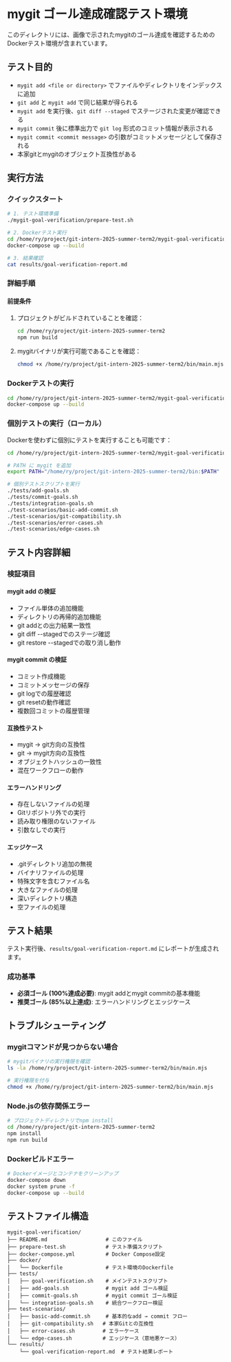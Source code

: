 # mygit ゴール達成確認テスト環境

このディレクトリには、画像で示されたmygitのゴール達成を確認するためのDockerテスト環境が含まれています。

## テスト目的

- `mygit add <file or directory>` でファイルやディレクトリをインデックスに追加
- `git add` と `mygit add` で同じ結果が得られる
- `mygit add` を実行後、`git diff --staged` でステージされた変更が確認できる
- `mygit commit` 後に標準出力で `git log` 形式のコミット情報が表示される
- `mygit commit <commit message>` の引数がコミットメッセージとして保存される
- 本家gitとmygitのオブジェクト互換性がある

## 実行方法

### クイックスタート

```bash
# 1. テスト環境準備
./mygit-goal-verification/prepare-test.sh

# 2. Dockerテスト実行
cd /home/ry/project/git-intern-2025-summer-term2/mygit-goal-verification
docker-compose up --build

# 3. 結果確認
cat results/goal-verification-report.md
```

### 詳細手順

#### 前提条件

1. プロジェクトがビルドされていることを確認：

   ```bash
   cd /home/ry/project/git-intern-2025-summer-term2
   npm run build
   ```

2. mygitバイナリが実行可能であることを確認：
   ```bash
   chmod +x /home/ry/project/git-intern-2025-summer-term2/bin/main.mjs
   ```

### Dockerテストの実行

```bash
cd /home/ry/project/git-intern-2025-summer-term2/mygit-goal-verification
docker-compose up --build
```

### 個別テストの実行（ローカル）

Dockerを使わずに個別にテストを実行することも可能です：

```bash
cd /home/ry/project/git-intern-2025-summer-term2/mygit-goal-verification

# PATH に mygit を追加
export PATH="/home/ry/project/git-intern-2025-summer-term2/bin:$PATH"

# 個別テストスクリプトを実行
./tests/add-goals.sh
./tests/commit-goals.sh
./tests/integration-goals.sh
./test-scenarios/basic-add-commit.sh
./test-scenarios/git-compatibility.sh
./test-scenarios/error-cases.sh
./test-scenarios/edge-cases.sh
```

## テスト内容詳細

### 検証項目

#### mygit add の検証

- ファイル単体の追加機能
- ディレクトリの再帰的追加機能
- git addとの出力結果一致性
- git diff --stagedでのステージ確認
- git restore --stagedでの取り消し動作

#### mygit commit の検証

- コミット作成機能
- コミットメッセージの保存
- git logでの履歴確認
- git resetの動作確認
- 複数回コミットの履歴管理

#### 互換性テスト

- mygit → git方向の互換性
- git → mygit方向の互換性
- オブジェクトハッシュの一致性
- 混在ワークフローの動作

#### エラーハンドリング

- 存在しないファイルの処理
- Gitリポジトリ外での実行
- 読み取り権限のないファイル
- 引数なしでの実行

#### エッジケース

- .gitディレクトリ追加の無視
- バイナリファイルの処理
- 特殊文字を含むファイル名
- 大きなファイルの処理
- 深いディレクトリ構造
- 空ファイルの処理

## テスト結果

テスト実行後、`results/goal-verification-report.md` にレポートが生成されます。

### 成功基準

- **必須ゴール (100%達成必要)**: mygit addとmygit commitの基本機能
- **推奨ゴール (85%以上達成)**: エラーハンドリングとエッジケース

## トラブルシューティング

### mygitコマンドが見つからない場合

```bash
# mygitバイナリの実行権限を確認
ls -la /home/ry/project/git-intern-2025-summer-term2/bin/main.mjs

# 実行権限を付与
chmod +x /home/ry/project/git-intern-2025-summer-term2/bin/main.mjs
```

### Node.jsの依存関係エラー

```bash
# プロジェクトディレクトリでnpm install
cd /home/ry/project/git-intern-2025-summer-term2
npm install
npm run build
```

### Dockerビルドエラー

```bash
# Dockerイメージとコンテナをクリーンアップ
docker-compose down
docker system prune -f
docker-compose up --build
```

## テストファイル構造

```
mygit-goal-verification/
├── README.md                   # このファイル
├── prepare-test.sh             # テスト準備スクリプト
├── docker-compose.yml          # Docker Compose設定
├── docker/
│   └── Dockerfile              # テスト環境のDockerfile
├── tests/
│   ├── goal-verification.sh    # メインテストスクリプト
│   ├── add-goals.sh            # mygit add ゴール検証
│   ├── commit-goals.sh         # mygit commit ゴール検証
│   └── integration-goals.sh    # 統合ワークフロー検証
├── test-scenarios/
│   ├── basic-add-commit.sh     # 基本的なadd → commit フロー
│   ├── git-compatibility.sh   # 本家Gitとの互換性
│   ├── error-cases.sh         # エラーケース
│   └── edge-cases.sh          # エッジケース（意地悪ケース）
└── results/
    └── goal-verification-report.md  # テスト結果レポート
```
